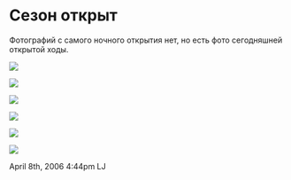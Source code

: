# Сезон открыт

Фотографий с самого ночного открытия нет, но есть фото сегодняшней
открытой ходы.

![](http://static.flickr.com/52/125253565_cd07b0b0c0.jpg)

![](http://static.flickr.com/41/125253503_b3719b2091.jpg)

![](http://static.flickr.com/52/125254220_44868f0df8.jpg)

![](http://static.flickr.com/43/125255162_87a321fb26.jpg)

![](http://static.flickr.com/36/125255072_c383ca4695.jpg)

![](http://static.flickr.com/44/125255330_c8e5f82ea2.jpg)

<span id="timestamp"> April 8th, 2006 4:44pm </span> <span
class="tag">LJ</span>
